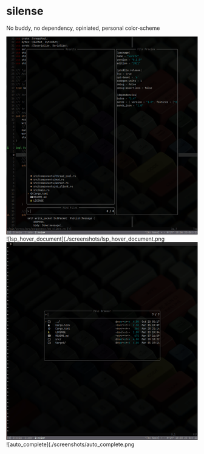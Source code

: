 # silense
No buddy, no dependency, opiniated, personal color-scheme

![telescope](./screenshots/telescope.png)
![lsp_hover_document](./screenshots/lsp_hover_document.png
![telescope_file_browser](./screenshots/telescope_file_browser.png)
![auto_complete](./screenshots/auto_complete.png
